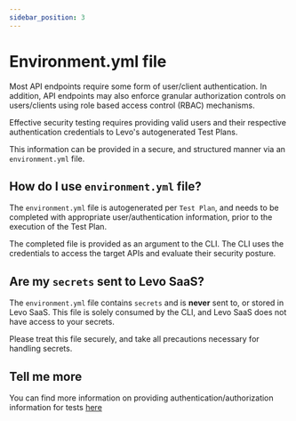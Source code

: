 ```yaml
---
sidebar_position: 3
---
```


# Environment.yml file

Most API endpoints require some form of user/client authentication. In addition, API endpoints may also enforce granular authorization controls on users/clients using role based access control (RBAC) mechanisms.

Effective security testing requires providing valid users and their respective authentication credentials to Levo's autogenerated Test Plans.

This information can be provided in a secure, and structured manner via an `environment.yml` file.

## How do I use `environment.yml` file?

The `environment.yml` file is autogenerated per `Test Plan`, and needs to be completed with appropriate user/authentication information, prior to the execution of the Test Plan.

The completed file is provided as an argument to the CLI. The CLI uses the credentials to access the target APIs and evaluate their security posture.

## Are my `secrets` sent to Levo SaaS?

The `environment.yml` file contains `secrets` and is **never** sent to, or stored in Levo SaaS. This file is solely consumed by the CLI, and Levo SaaS does not have access to your secrets.

Please treat this file securely, and take all precautions necessary for handling secrets.

## Tell me more
You can find more information on providing authentication/authorization information for tests [here](/security-testing/common-tasks/authn-authz)
